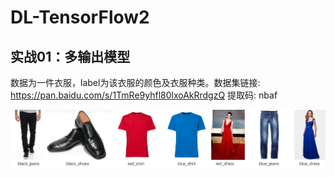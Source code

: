 # DL-TensorFlow2
## 实战01：多输出模型

数据为一件衣服，label为该衣服的颜色及衣服种类。数据集链接: https://pan.baidu.com/s/1TmRe9yhfl80lxoAkRrdgzQ 提取码: nbaf 

![image-20200929152305161](https://raw.githubusercontent.com/dlNone/images2link/master/img/image-20200929152305161.png)

